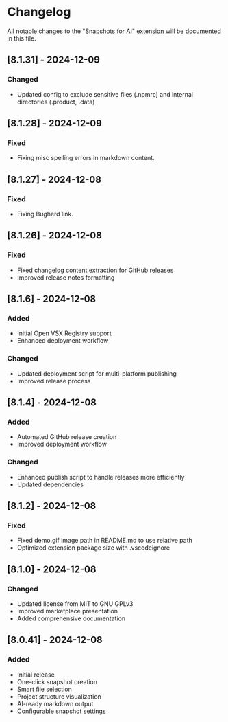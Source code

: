# Changelog

All notable changes to the "Snapshots for AI" extension will be documented in this file.

## [8.1.31] - 2024-12-09
### Changed
- Updated config to exclude sensitive files (.npmrc) and internal directories (.product, .data)

## [8.1.28] - 2024-12-09
### Fixed
- Fixing misc spelling errors in markdown content.

## [8.1.27] - 2024-12-08
### Fixed
- Fixing Bugherd link.

## [8.1.26] - 2024-12-08
### Fixed
- Fixed changelog content extraction for GitHub releases
- Improved release notes formatting

## [8.1.6] - 2024-12-08
### Added
- Initial Open VSX Registry support
- Enhanced deployment workflow

### Changed
- Updated deployment script for multi-platform publishing
- Improved release process

## [8.1.4] - 2024-12-08
### Added
- Automated GitHub release creation
- Improved deployment workflow

### Changed
- Enhanced publish script to handle releases more efficiently
- Updated dependencies

## [8.1.2] - 2024-12-08
### Fixed
- Fixed demo.gif image path in README.md to use relative path
- Optimized extension package size with .vscodeignore

## [8.1.0] - 2024-12-08
### Changed
- Updated license from MIT to GNU GPLv3
- Improved marketplace presentation
- Added comprehensive documentation

## [8.0.41] - 2024-12-08
### Added
- Initial release
- One-click snapshot creation
- Smart file selection
- Project structure visualization
- AI-ready markdown output
- Configurable snapshot settings